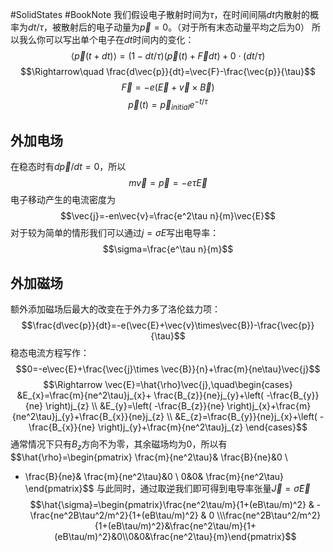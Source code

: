 #SolidStates #BookNote 
我们假设电子散射时间为$\tau$，在时间间隔$dt$内散射的概率为$dt/\tau$，被散射后的电子动量为$\vec{p}=0$。（对于所有末态动量平均之后为0）
所以我么你可以写出单个电子在$dt$时间内的变化：
$$\langle \vec{p}(t+dt)\rangle=(1-dt/\tau)(\vec{p}(t)+\vec{F}dt)+0\cdot (dt/\tau)$$
$$\Rightarrow\quad \frac{d\vec{p}}{dt}=\vec{F}-\frac{\vec{p}}{\tau}$$
$$\vec{F}=-e(\vec{E}+\vec{v}\times\vec{B})$$
$$\vec{p}(t)=\vec{p}_{initial}e^{-t/\tau}$$

## 外加电场
在稳态时有$d\vec{p}/dt=0$，所以
$$m\vec{v}=\vec{p}=-e\tau\vec{E}$$
电子移动产生的电流密度为
$$\vec{j}=-en\vec{v}=\frac{e^2\tau n}{m}\vec{E}$$
对于较为简单的情形我们可以通过$j=\sigma E$写出电导率：
$$\sigma=\frac{e^\tau n}{m}$$

## 外加磁场
额外添加磁场后最大的改变在于外力多了洛伦兹力项：
$$\frac{d\vec{p}}{dt}=-e(\vec{E}+\vec{v}\times\vec{B})-\frac{\vec{p}}{\tau}$$
稳态电流方程写作：
$$0=-e\vec{E}+\frac{\vec{j}\times \vec{B}}{n}+\frac{m}{ne\tau}\vec{j}$$
$$\Rightarrow \vec{E}=\hat{\rho}\vec{j},\quad\begin{cases}
&E_{x}=\frac{m}{ne^2\tau}j_{x}+ \frac{B_{z}}{ne}j_{y}+\left( -\frac{B_{y}}{ne} \right)j_{z} \\
&E_{y}=\left( -\frac{B_{z}}{ne} \right)j_{x}+\frac{m}{ne^2\tau}j_{y}+\frac{B_{x}}{ne}j_{z}  \\
&E_{z}=\frac{B_{y}}{ne}j_{x}+\left( -\frac{B_{x}}{ne} \right)j_{y}+\frac{m}{ne^2\tau}j_{z}
\end{cases}$$
通常情况下只有$B_{z}$方向不为零，其余磁场均为0，所以有
$$\hat{\rho}=\begin{pmatrix}
\frac{m}{ne^2\tau}& \frac{B}{ne}&0 \\
- \frac{B}{ne}& \frac{m}{ne^2\tau}&0 \\
0&0& \frac{m}{ne^2\tau}
\end{pmatrix}$$
与此同时，通过取逆我们即可得到电导率张量$\vec{J}=\hat{\sigma}\vec{E}$
$$\hat{\sigma}=\begin{pmatrix}\frac{ne^2\tau/m}{1+(eB\tau/m)^2} & -\frac{ne^2B\tau^2/m^2}{1+(eB\tau/m)^2} & 0 \\\frac{ne^2B\tau^2/m^2}{1+(eB\tau/m)^2}&\frac{ne^2\tau/m}{1+(eB\tau/m)^2}&0\\0&0&\frac{ne^2\tau}{m}\end{pmatrix}$$
